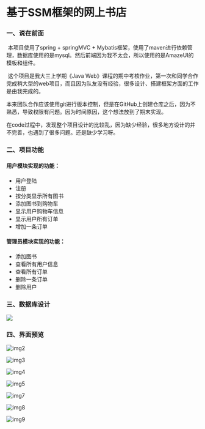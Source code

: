 # 基于SSM框架的网上书店
### 一、说在前面

​	本项目使用了spring + springMVC + Mybatis框架，使用了maven进行依赖管理，数据库使用的是mysql。然后前端因为我不太会，所以使用的是AmazeUI的模板和组件。

​	这个项目是我大三上学期《Java Web》课程的期中考核作业，第一次和同学合作完成稍大型的web项目，而且因为队友没有经验，很多设计、搭建框架方面的工作是由我完成的。

​	本来团队合作应该使用git进行版本控制，但是在GitHub上创建仓库之后，因为不熟悉，导致权限有问题。因为时间原因，这个想法放到了期末实现。

​	在code过程中，发现整个项目设计的比较乱，因为缺少经验，很多地方设计的并不完善，也遇到了很多问题。还是缺少学习呀。

### 二、项目功能

#### 用户模块实现的功能：

- 用户登陆
- 注册
- 按分类显示所有图书
- 添加图书到购物车
- 显示用户购物车信息
- 显示用户所有订单
- 增加一条订单

#### 管理员模块实现的功能：

- 添加图书
- 查看所有用户信息
- 查看所有订单
- 删除一条订单
- 删除用户

### 三、数据库设计

![](https://github.com/DanChunStone/BookStoreBasedOnSSM/blob/master/img\img1.png)

### 四、界面预览

![img2](https://github.com/DanChunStone/BookStoreBasedOnSSM/blob/master/img\img2.png)

![img3](https://github.com/DanChunStone/BookStoreBasedOnSSM/blob/master/img\img3.png)

![img4](https://github.com/DanChunStone/BookStoreBasedOnSSM/blob/master/img\img4.png)

![img5](https://github.com/DanChunStone/BookStoreBasedOnSSM/blob/master/img\img5.png)

![img7](https://github.com/DanChunStone/BookStoreBasedOnSSM/blob/master/img\img7.png)

![img8](https://github.com/DanChunStone/BookStoreBasedOnSSM/blob/master/img\img8.png)

![img9](https://github.com/DanChunStone/BookStoreBasedOnSSM/blob/master/img\img9.png)